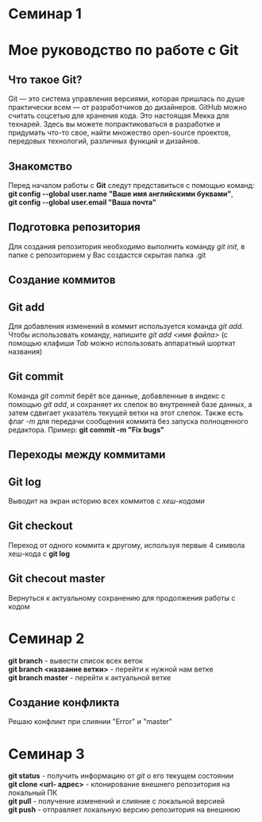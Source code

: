 # **Семинар 1**

# Мое руководство по работе с Git

## Что такое Git?
Git — это система управления версиями, которая пришлась по душе практически всем — от разработчиков до дизайнеров. GitHub можно считать соцсетью для хранения кода. Это настоящая Мекка для технарей. Здесь вы можете попрактиковаться в разработке и придумать что-то свое, найти множество open-source проектов, передовых технологий, различных функций и дизайнов.

## Знакомство
Перед началом работы с **Git** следут представиться с помощью команд:  
**git config --global user.name "Ваше имя английскими буквами"**,  
**git config --global user.email "Ваша почта"** 

## Подготовка репозитория
Для создания репозитория необходимо выполнить команду *git init*, в папке с репозиторием у Вас создастся скрытая папка .git

## Создание коммитов

## Git add
Для добавления изменений в коммит используется команда *git add*. Чтобы использовать команду, напишите *git add <имя файла>* (с помощью клафиши *Tab* можно использовать аппаратный шорткат названия)

## Git commit
Команда *git commit* берёт все данные, добавленные в индекс с помощью *git add*, и сохраняет их слепок во внутренней базе данных, а затем сдвигает указатель текущей ветки на этот слепок. Также есть флаг *-m* для передачи сообщения коммита без запуска полноценного редактора.
Пример:
**git commit -m "Fix bugs"**

## Переходы между коммитами

## Git log
Выводит на экран историю всех коммитов с *хеш-кодами*

## Git checkout 
Переход от одного коммита к другому, используя первые 4 символа хеш-кода с **git log**

## Git checout master
Вернуться к актуальному сохранению для продолжения работы с кодом

# **Семинар 2**
**git branch** - вывести список всех веток    
**git branch <название ветки>** - перейти к нужной нам ветке  
**git branch master** - перейти к актуальной ветке

## Создание конфликта
Решаю конфликт при слиянии "Error" и "master"


# **Семинар 3**
**git status** - получить информацию от *git* о его текущем состоянии   
**git clone <url- адрес>** - клонирование внешнего репозитория на локальный ПК   
**git pull** - получение изменений и слияние с локальной версией    
**git push** - отправляет локальную версию репозитория на внешнюю
